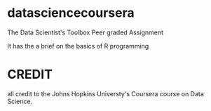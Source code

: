 # datasciencecoursera
The Data Scientist's Toolbox Peer graded Assignment

It has the a brief on the basics of R programming


# CREDIT
all credit to the Johns Hopkins Universty's Coursera course on Data Science.
